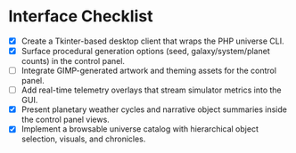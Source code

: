 # Interface Checklist

- [x] Create a Tkinter-based desktop client that wraps the PHP universe CLI.
- [x] Surface procedural generation options (seed, galaxy/system/planet counts) in the control panel.
- [ ] Integrate GIMP-generated artwork and theming assets for the control panel.
- [ ] Add real-time telemetry overlays that stream simulator metrics into the GUI.
- [x] Present planetary weather cycles and narrative object summaries inside the control panel views.
- [x] Implement a browsable universe catalog with hierarchical object selection, visuals, and chronicles.
